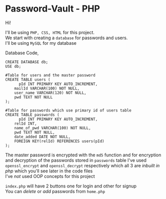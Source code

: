 # Password-Vault - PHP
Hi!

I'll be using `PHP, CSS, HTML` for this project.<br>
We start with creating a `database` for passwords and users.<br>
I'll be using `MySQL`  for my database

Database Code,<br>

```
CREATE DATABASE db;
USE db;

#Table for users and the master password
CREATE TABLE users (
	  pId INT PRIMARY KEY AUTO_INCREMENT,
    mailId VARCHAR(100) NOT NULL,
    user_name VARCHAR(120) NOT NULL,
    pwd TEXT NOT NULL
);

#Table for passwords which use primary id of users table
CREATE TABLE passwords (
	  pId INT PRIMARY KEY AUTO_INCREMENT,
    relId INT,
    name_of_pwd VARCHAR(100) NOT NULL,
    pwd TEXT NOT NULL,
    date_added DATE NOT NULL,
    FOREIGN KEY(relId) REFERENCES users(pId)
);
```

The master password is encrypted with the `md5` function and for encryption and decryption of the passwords stored in `passwords` table I've used `openssl_encrypt` and `openssl_decrypt` respectively which all 3 are *inbuilt in php* which you'll see later in the code files<br>
I've *not* used OOP concepts for this project<br>

`index.php` will have 2 buttons one for login and other for signup<br>
You can *delete* or *add* passwords from `home.php`   
